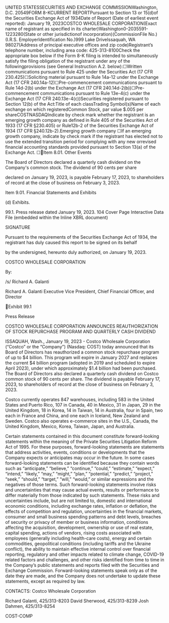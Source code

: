 UNITED STATESSECURITIES AND EXCHANGE COMMISSIONWashington, D.C. 20549FORM 8-KCURRENT REPORTPursuant to Section 13 or 15(d)of the Securities Exchange Act of 1934Date of Report (Date of earliest event reported): January 19, 2023COSTCO WHOLESALE CORPORATION(Exact name of registrant as specified in its charter)Washington0-2035591-1223280(State or other jurisdictionof incorporation)(CommissionFile No.)(I.R.S. EmployerIdentification No.)999 Lake DriveIssaquah, WA 98027(Address of principal executive offices and zip code)Registrant’s telephone number, including area code: 425-313-8100Check the appropriate box below if the Form 8-K filing is intended to simultaneously satisfy the filing obligation of the registrant under any of the followingprovisions (see General Instruction A.2. below):☐Written communications pursuant to Rule 425 under the Securities Act (17 CFR 230.425)☐Soliciting material pursuant to Rule 14a-12 under the Exchange Act (17 CFR 240.14a-12)☐Pre-commencement communications pursuant to Rule 14d-2(b) under the Exchange Act (17 CFR 240.14d-2(b))☐Pre-commencement communications pursuant to Rule 13e-4(c) under the Exchange Act (17 CFR 240.13e-4(c))Securities registered pursuant to Section 12(b) of the Act:Title of each classTrading Symbol(s)Name of each exchange on which registeredCommon Stock, par value $.005 per shareCOSTNASDAQIndicate by check mark whether the registrant is an emerging growth company as defined in Rule 405 of the Securities Act of 1933 (17 CFR §230.405) or Rule12b-2 of the Securities Exchange Act of 1934 (17 CFR §240.12b-2).Emerging growth company ☐If an emerging growth company, indicate by check mark if the registrant has elected not to use the extended transition period for complying with any new orrevised financial accounting standards provided pursuant to Section 13(a) of the Exchange Act. ☐Item 8.01.    Other Events

The  Board  of  Directors  declared  a  quarterly  cash  dividend  on  the  Company's  common  stock.  The  dividend  of  90  cents  per  share

declared on January 19, 2023, is payable February 17, 2023, to shareholders of record at the close of business on February 3, 2023.

Item 9.01.    Financial Statements and Exhibits

(d) Exhibits.

99.1.    Press release dated January 19, 2023.
104    Cover Page Interactive Data File (embedded within the Inline XBRL document)

SIGNATURE

Pursuant to the requirements of the Securities Exchange Act of 1934, the registrant has duly caused this report to be signed on its behalf

by the undersigned, hereunto duly authorized, on January 19, 2023.

COSTCO WHOLESALE CORPORATION

By:

/s/ Richard A. Galanti

Richard A. Galanti
Executive Vice President, Chief Financial Officer, and Director

Exhibit 99.1

Press Release

COSTCO WHOLESALE CORPORATION ANNOUNCES REAUTHORIZATION OF STOCK REPURCHASE PROGRAM AND QUARTERLY
CASH DIVIDEND

ISSAQUAH, Wash., January 19, 2023 - Costco Wholesale Corporation (“Costco” or the “Company”) (Nasdaq: COST) today announced that its
Board  of  Directors  has  reauthorized  a  common  stock  repurchase  program  of  up  to  $4  billion.  This  program  will  expire  in  January  2027  and
replaces the current $4 billion program (adopted in 2019 and scheduled to expire April 2023), under which approximately $1.4 billion had been
purchased.  The  Board  of  Directors  also  declared  a  quarterly  cash  dividend  on  Costco  common  stock  of  90  cents  per  share.  The  dividend  is
payable February 17, 2023, to shareholders of record at the close of business on February 3, 2023.

Costco currently operates 847 warehouses, including 583 in the United States and Puerto Rico, 107 in Canada, 40 in Mexico, 31 in Japan, 29 in
the  United  Kingdom,  18  in  Korea,  14  in Taiwan,  14  in Australia,  four  in  Spain,  two  each  in  France  and  China,  and  one  each  in  Iceland,  New
Zealand  and  Sweden.  Costco  also  operates  e-commerce  sites  in  the  U.S.,  Canada,  the  United  Kingdom,  Mexico,  Korea, Taiwan,  Japan,  and
Australia.

Certain  statements  contained  in  this  document  constitute  forward-looking  statements  within  the  meaning  of  the  Private  Securities  Litigation
Reform Act of 1995. For these purposes, forward-looking statements are statements that address activities, events, conditions or developments
that  the  Company  expects  or  anticipates  may  occur  in  the  future.  In  some  cases  forward-looking  statements  can  be  identified  because  they
contain words such as “anticipate,” “believe,” “continue,” “could,” “estimate,” “expect,” “intend,” “likely,” “may,” “might,” “plan,” “potential,” “predict,”
“project,”  “seek,”  “should,”  “target,”  “will,”  “would,”  or  similar  expressions  and  the  negatives  of  those  terms.  Such  forward-looking  statements
involve risks and uncertainties that may cause actual events, results or performance to differ materially from those indicated by such statements.
These risks and uncertainties include, but are not limited to, domestic and international economic conditions, including exchange rates, inflation
or deflation, the effects of competition and regulation, uncertainties in the financial markets, consumer and small business spending patterns and
debt levels, breaches of security or privacy of member or business information, conditions affecting the acquisition, development, ownership or
use of real estate, capital spending, actions of vendors, rising costs associated with employees (generally including health-care costs), energy
and certain commodities, geopolitical conditions (including tariffs and the Ukraine conflict), the ability to maintain effective internal control over
financial reporting, regulatory and other impacts related to climate change, COVID-19 related factors and challenges, and other risks identified
from  time  to  time  in  the  Company’s  public  statements  and  reports  filed  with  the  Securities  and  Exchange  Commission.  Forward-looking
statements speak only as of the date they are made, and the Company does not undertake to update these statements, except as required by
law.

CONTACTS:    Costco Wholesale Corporation

Richard Galanti, 425/313-8203
David Sherwood, 425/313-8239
Josh Dahmen, 425/313-8254

COST-COMP


